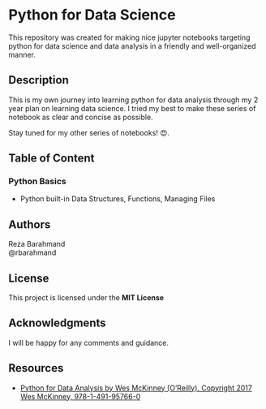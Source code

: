 # Python for Data Science

This repository was created for making nice jupyter notebooks targeting python for data science and data analysis in a friendly and well-organized manner.

## Description

This is my own journey into learning python for data analysis through my 2 year plan on learning data science. I tried my best to make these series of notebook as clear and concise as possible.

Stay tuned for my other series of notebooks! 😍.

## Table of Content

### Python Basics

- Python built-in Data Structures, Functions, Managing Files

## Authors

Reza Barahmand\
@rbarahmand

## License

This project is licensed under the **MIT License**

## Acknowledgments

I will be happy for any comments and guidance.

## Resources

- [Python for Data Analysis by Wes McKinney (O’Reilly). Copyright 2017 Wes McKinney, 978-1-491-95766-0](https://www.amazon.com/Python-Data-Analysis-Wrangling-IPython/dp/1491957662/ref=asc_df_1491957662/?tag=hyprod-20&linkCode=df0&hvadid=312140868236&hvpos=&hvnetw=g&hvrand=14074460653822855009&hvpone=&hvptwo=&hvqmt=&hvdev=c&hvdvcmdl=&hvlocint=&hvlocphy=1018145&hvtargid=pla-396828636441&psc=1)
